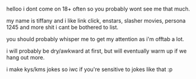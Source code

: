 helloo i dont come on 18+ often so you probably wont see me that much.

my name is tiffany and i like link click, enstars, slasher movies, persona 1245 and more shit i cant be bothered to list.

you should probably whisper me to get my attention as i'm offtab a lot.

i will probably be dry/awkward at first, but will eventually warm up if we hang out more.

i make kys/kms jokes so iwc if you're sensitive to jokes like that :p

